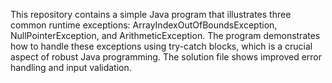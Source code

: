 This repository contains a simple Java program that illustrates three common runtime exceptions: ArrayIndexOutOfBoundsException, NullPointerException, and ArithmeticException. The program demonstrates how to handle these exceptions using try-catch blocks, which is a crucial aspect of robust Java programming.  The solution file shows improved error handling and input validation.